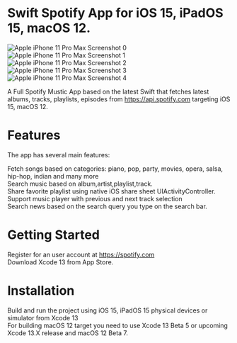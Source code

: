 # Swift Spotify App for iOS 15, iPadOS 15, macOS 12.

![Apple iPhone 11 Pro Max Screenshot 0](https://user-images.githubusercontent.com/3157579/160372478-113ee5c7-b95d-4845-b334-fb93ecb46038.png)
![Apple iPhone 11 Pro Max Screenshot 1](https://user-images.githubusercontent.com/3157579/160372498-4921ffb9-7682-4f1f-b5e8-0107af021318.png)
![Apple iPhone 11 Pro Max Screenshot 2](https://user-images.githubusercontent.com/3157579/160372527-06ab7e92-7fd1-4853-bae7-119f83303ace.png)
![Apple iPhone 11 Pro Max Screenshot 3](https://user-images.githubusercontent.com/3157579/160372544-90ee4780-c49c-435f-9cbf-e67dd2099508.png)
![Apple iPhone 11 Pro Max Screenshot 4](https://user-images.githubusercontent.com/3157579/160372570-d882f245-5e67-40a0-aa62-ee9b3667b0fd.png)


A Full Spotify Mustic App based on the latest Swift that fetches latest albums, tracks, playlists, episodes from https://api.spotify.com targeting iOS 15, macOS 12.

# Features
The app has several main features:

Fetch songs based on categories: piano, pop, party, movies, opera, salsa, hip-hop, indian and many more </br>
Search music based on album,artist,playlist,track. </br>
Share favorite playlist using native iOS share sheet UIActivityController. </br>
Support music player with previous and next track selection  </br>
Search news based on the search query you type on the search bar. </br>

# Getting Started
Register for an user account at https://spotify.com </br>
Download Xcode 13 from App Store. </br>

# Installation
Build and run the project using iOS 15, iPadOS 15 physical devices or simulator from Xcode 13  </br>
For building macOS 12 target you need to use Xcode 13 Beta 5 or upcoming Xcode 13.X release and macOS 12 Beta 7. </br>
